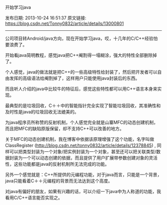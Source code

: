 开始学习java

发布日期: 2013-10-24 16:51:37
原文链接: https://blog.csdn.net/Tonny0832/article/details/13000801

---

公司项目转Android/java方向，现在开始学习java，哎，十几年的C/C++经验怕要浪费了。

开始看java简明教程，感觉java把C++阉割得一塌糊涂，强大的特性全部删除掉了。

个人感觉，java的做法就是把C++的一些高级特性给封装了，然后把开发者可以自由发挥的高级语法给阉割掉了，这样用户只能使用java封装后的东西。

而且听人介绍的java中比较牛的特征后，感觉这些特性都可以用C++语言本身来实现。

最典型的是垃圾回收，C＋＋中的智能指针完全实现了智能垃圾回收，其准确性和及时性是java的垃圾回收无法媲美的。

为java程序员所称赞的反射机制，个人感觉完全就是山寨MFC的动态创建机制，而且把MFC的缺陷原版保留，却不支持C++可以改善的地方。

关于MFC的动态创建机制，我在博客中依据该原理增强了这个功能，名字叫做ClassRegister (<http://blog.csdn.net/tonny0832/article/details/12378845>) , 同样可以把类型封装为一个对象/把实例封装为一个对象，甚至还可以把关联类型/数据封装为一个可以动态创建的依据，而且提供了用户扩展带参数创建对象的灵活性，这些功能都是java的反射机制所无法完成的功能。

  


另外一个感觉就是：C++所提供的元编程功能，对于java而言，只能是一个背景，java只能看着C＋＋元编程的背景而无法达到这个高度。

  


对java有偏好的朋友，如果有兴趣的话，可以介绍一下java中为人称道的功能，我看用C/C++语言能否实现之。

  

